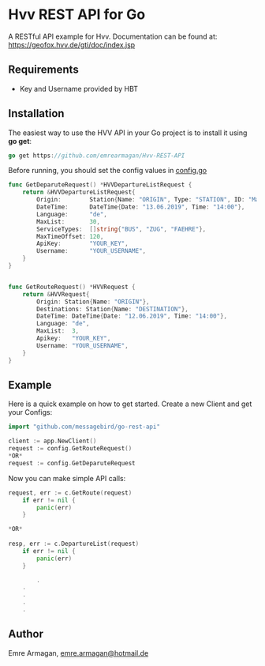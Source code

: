 # Hvv REST API for Go
A RESTful API example for Hvv. Documentation can be found at: https://geofox.hvv.de/gti/doc/index.jsp

## Requirements
- Key and Username provided by HBT


## Installation
The easiest way to use the HVV API in your Go project is to install it using **go get**:
```go
go get https://github.com/emrearmagan/Hvv-REST-API
```

Before running, you should set the config values in [config.go](https://github.com/emrearmagan/Hvv-REST-API/blob/master/config/config.go)
```go
func GetDeparuteRequest() *HVVDepartureListRequest {
	return &HVVDepartureListRequest{
		Origin:        Station{Name: "ORIGIN", Type: "STATION", ID: "Master:41022"},
		DateTime:      DateTime{Date: "13.06.2019", Time: "14:00"},
		Language:      "de",
		MaxList:       30,
		ServiceTypes:  []string{"BUS", "ZUG", "FAEHRE"},
		MaxTimeOffset: 120,
		ApiKey:        "YOUR_KEY",
		Username:      "YOUR_USERNAME",
	}
}


func GetRouteRequest() *HVVRequest {
	return &HVVRequest{
		Origin: Station{Name: "ORIGIN"},
		Destinations: Station{Name: "DESTINATION"},
		DateTime: DateTime{Date: "12.06.2019", Time: "14:00"},
		Language: "de",
		MaxList:  3,
		Apikey:   "YOUR_KEY",
		Username: "YOUR_USERNAME",
	}
}
```

## Example
Here is a quick example on how to get started.
Create a new Client and get your Configs:
````go
import "github.com/messagebird/go-rest-api"

client := app.NewClient()
request := config.GetRouteRequest()
*OR*
request := config.GetDeparuteRequest
````
Now you can make simple API calls:
`````go
request, err := c.GetRoute(request)
	if err != nil {
		panic(err)
	}

*OR*
	
resp, err := c.DepartureList(request)
	if err != nil {
		panic(err)
	}

        .
	.
	.
	.
	.
`````

## Author
Emre Armagan, emre.armagan@hotmail.de
